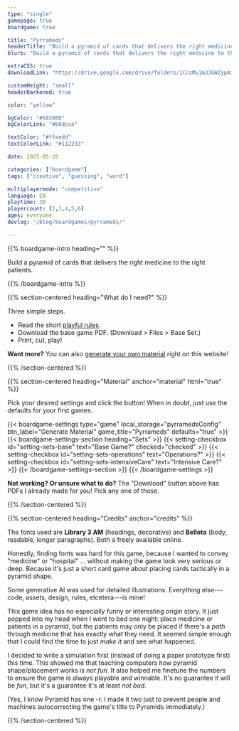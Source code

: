 ```yaml
---
type: "single"
gamepage: true
boardgame: true

title: "Pyrrameds"
headerTitle: "Build a pyramid of cards that delivers the right medicine to the right patients."
blurb: "Build a pyramid of cards that delivers the right medicine to the right patients. Do it with everyone else, but finish before anyone else."

extraCSS: true
downloadLink: "https://drive.google.com/drive/folders/1CcsMv1m33GWZypAiNYZgkpCh17RQtqW5"

customHeight: "small"
headerDarkened: true

color: "yellow"

bgColor: "#503000"
bgColorLink: "#b8dcce"

textColor: "#ffeedd"
textColorLink: "#112233"

date: 2025-05-26

categories: ["boardgame"]
tags: ["creative", "guessing", "word"]

multiplayermode: "competitive"
language: EN
playtime: 30
playercount: [2,3,4,5,6]
ages: everyone
devlog: "/blog/boardgames/pyrrameds/"

---
```


{{% boardgame-intro heading="" %}}

Build a pyramid of cards that delivers the right medicine to the right patients.

{{% /boardgame-intro %}}

{{% section-centered heading="What do I need?" %}}

Three simple steps.
* Read the short [playful rules](rules).
* Download the base game PDF. (Download > Files > Base Set.)
* Print, cut, play!

**Want more?** You can also [generate your own material](#material) right on this website!

{{% /section-centered %}}

{{% section-centered heading="Material" anchor="material" html="true" %}}

<p>Pick your desired settings and click the button! When in doubt, just use the defaults for your first games.</p>

{{< boardgame-settings type="game" local_storage="pyrramedsConfig" btn_label="Generate Material" game_title="Pyrrameds" defaults="true" >}}
  {{< boardgame-settings-section heading="Sets" >}}
    {{< setting-checkbox id="setting-sets-base" text="Base Game?" checked="checked" >}}
    {{< setting-checkbox id="setting-sets-operations" text="Operations?" >}}
    {{< setting-checkbox id="setting-sets-intensiveCare" text="Intensive Care?" >}}
  {{< /boardgame-settings-section >}}
{{< /boardgame-settings >}}

<p class="settings-remark"><strong>Not working? Or unsure what to do?</strong> The "Download" button above has PDFs I already made for you! Pick any one of those.</p>

{{% /section-centered %}}

{{% section-centered heading="Credits" anchor="credits" %}}

The fonts used are **Library 3 AM** (headings, decorative) and **Bellota** (body, readable, longer paragraphs). Both a freely available online. 

Honestly, finding fonts was hard for this game, because I wanted to convey "medicine" or "hospital" ... without making the game look very serious or deep. Because it's just a short card game about placing cards tactically in a pyramid shape.

Some generative AI was used for detailed illustrations. Everything else---code, assets, design, rules, etcetera---is mine!

This game idea has no especially funny or interesting origin story. It just popped into my head when I went to bed one night: place medicine or patients in a pyramid, but the patients may only be placed if there's a _path_ through medicine that has exactly what they need. It seemed simple enough that I could find the time to just _make it_ and see what happened.

I decided to write a simulation first (instead of doing a paper prototype first) this time. This showed me that teaching computers how pyramid shape/placement works is _not fun_. It also helped me finetune the numbers to ensure the game is always playable and winnable. It's no guarantee it will be _fun_, but it's a guarantee it's at least _not bad_.

(Yes, I know Pyramid has one -r. I made it two just to prevent people and machines autocorrecting the game's title to Pyramids immediately.)

{{% /section-centered %}}